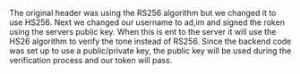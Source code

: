 The original header was using the RS256 algorithm  but we changed it to use HS256. Next we changed our username to ad,im and signed the roken using the servers public key. When this is ent to the server it will use the HS26 
algorithm to verify the tone instead of RS256. 
Since the backend code was set up to use a public/private key, the public key will be used during the verification process and our token will pass. 
